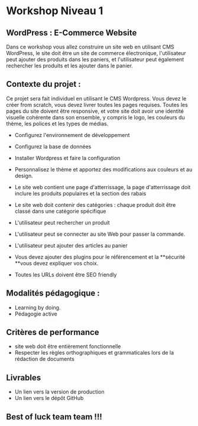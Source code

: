 # Workshop Niveau 1 

## WordPress : E-Commerce Website

Dans ce workshop vous allez construire un site web en utilisant CMS WordPress, le site doit être un site de commerce électronique, l'utilisateur peut ajouter des produits dans les paniers, et l'utilisateur peut également rechercher les produits et les ajouter dans le panier.

## Contexte du projet :

Ce projet sera fait individuel en utilisant le CMS Wordpress.
Vous devez le créer from scratch, vous devez livrer toutes les pages requises. Toutes les pages du site doivent être responsive, et votre site doit avoir une identité visuelle cohérente dans son ensemble, y compris le logo, les couleurs du thème, les polices et les types de médias.

- Configurez l'environnement de développement

- Configurez la base de données

- Installer Wordpress et faire la configuration

- Personnalisez le thème et apportez des modifications aux couleurs et au design.

- Le site web contient une page d'atterrissage, la page d'atterrissage doit inclure les produits populaires et la section des rabais

- Le site web doit contenir des catégories : chaque produit doit être classé dans une catégorie spécifique

- L'utilisateur peut rechercher un produit

- L'utilisateur peut se connecter au site Web pour passer la commande.

- L'utilisateur peut ajouter des articles au panier

- Vous devez ajouter des plugins pour le référencement et la **sécurité **vous devez expliquer vos choix.

- Toutes les URLs doivent être SEO friendly

## Modalités pédagogique :

- Learning by doing.
- Pédagogie active

## Critères de performance
- site web doit être entièrement fonctionnelle
- Respecter les règles orthographiques et grammaticales lors de la rédaction de documents

## Livrables

- Un lien vers la version de production
- Un lien vers le dépôt GitHub

## Best of luck team team !!!
